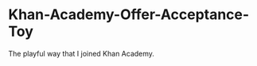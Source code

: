 Khan-Academy-Offer-Acceptance-Toy
=================================

The playful way that I joined Khan Academy.
